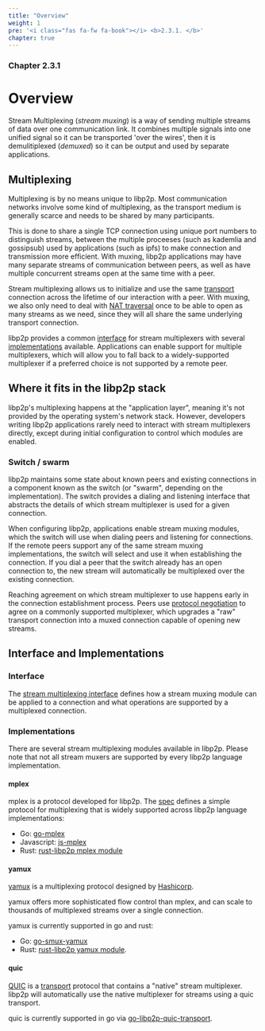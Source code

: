 ```yaml
---
title: "Overview"
weight: 1
pre: '<i class="fas fa-fw fa-book"></i> <b>2.3.1. </b>'
chapter: true
---
```


### Chapter 2.3.1

# Overview

Stream Multiplexing (_stream muxing_) is a way of sending multiple streams of data over one communication link. It combines multiple signals into one unified signal so it can be transported 'over the wires', then it is demulitiplexed (_demuxed_) so it can be output and used by separate applications.

## Multiplexing 

Multiplexing is by no means unique to libp2p. Most communication networks involve some kind of multiplexing, as the transport medium is generally scarce and needs to be shared by many participants.

This is done to share a single TCP connection using unique port numbers to distinguish streams, between the multiple proceeses (such as kademlia and gossipsub) used by applications (such as ipfs) to make connection and transmission more efficient. With muxing, libp2p applications may have many separate streams of communication between peers, as well as have multiple concurrent streams open at the same time with a peer.

Stream multiplexing allows us to initialize and use the same [transport](/concepts/transport/) connection across the lifetime of our interaction with a peer. With muxing, we also only need to deal with [NAT traversal](nat) once to be able to open as many streams as we need, since they will all share the same underlying transport connection.

libp2p provides a common [interface](#interface) for stream multiplexers with several [implementations](#implementations) available. Applications can enable support for multiple multiplexers, which will allow you to fall back to a widely-supported multiplexer if a preferred choice is not supported by a remote peer.

## Where it fits in the libp2p stack

libp2p's multiplexing happens at the "application layer", meaning it's not provided by the operating system's network stack. However, developers writing libp2p applications rarely need to interact with stream multiplexers directly, except during initial configuration to control which modules are enabled.

### Switch / swarm

libp2p maintains some state about known peers and existing connections in a component known as the switch (or "swarm", depending on the implementation). The switch provides a dialing and listening interface that abstracts the details of which stream multiplexer is used for a given connection.

When configuring libp2p, applications enable stream muxing modules, which the switch will use when dialing peers and listening for connections. If the remote peers support any of the same stream muxing implementations, the switch will select and use it when establishing the connection. If you dial a peer that the switch already has an open connection to, the new stream will automatically be multiplexed over the existing connection.

Reaching agreement on which stream multiplexer to use happens early in the connection establishment process. Peers use [protocol negotiation](/concepts/protocols/#protocol-negotiation/) to agree on a commonly supported multiplexer, which upgrades a "raw" transport connection into a muxed connection capable of opening new streams.

## Interface and Implementations

### Interface
The [stream multiplexing interface][interface-stream-muxing] defines how a stream muxing module can be applied to a connection and what operations are supported by a multiplexed connection.

### Implementations

There are several stream multiplexing modules available in libp2p. Please note that not all stream muxers are supported by every libp2p language implementation.

#### mplex

mplex is a protocol developed for libp2p. The [spec](https://github.com/libp2p/specs/tree/master/mplex) defines a simple protocol for multiplexing that is widely supported across libp2p language implementations:

- Go: [go-mplex](https://github.com/libp2p/go-mplex)
- Javascript: [js-mplex](https://github.com/libp2p/js-libp2p-mplex)
- Rust: [rust-libp2p mplex module](https://github.com/libp2p/rust-libp2p/tree/master/muxers/mplex)

#### yamux

[yamux](https://github.com/hashicorp/yamux) is a multiplexing protocol designed by [Hashicorp](https://www.hashicorp.com/).

yamux offers more sophisticated flow control than mplex, and can scale to thousands of multiplexed streams over a single connection.

yamux is currently supported in go and rust:

- Go: [go-smux-yamux](https://github.com/whyrusleeping/go-smux-yamux)
- Rust: [rust-libp2p yamux module](https://github.com/libp2p/rust-libp2p/tree/master/muxers/yamux).

#### quic

[QUIC][wiki-quic] is a [transport](/concepts/transport/) protocol that contains a "native" stream multiplexer. libp2p will automatically use the native multiplexer for streams using a quic transport.

quic is currently supported in go via [go-libp2p-quic-transport](https://github.com/libp2p/go-libp2p/tree/master/p2p/transport/quic).

<!-- links -->
[interface-stream-muxing]: https://github.com/libp2p/js-libp2p-interfaces/tree/master/packages/interface-stream-muxer

[repo-multistream-select]: https://github.com/multiformats/multistream-select

[wiki-quic]: https://en.wikipedia.org/wiki/QUIC
